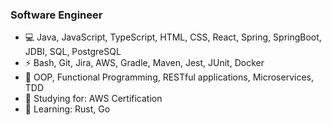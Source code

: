 ### Software Engineer ###

- 💻 Java, JavaScript, TypeScript, HTML, CSS, React, Spring, SpringBoot, JDBI, SQL, PostgreSQL
- ⚡ Bash, Git, Jira, AWS, Gradle, Maven, Jest, JUnit, Docker
- 🔭 OOP, Functional Programming, RESTful applications, Microservices, TDD
- 🌱 Studying for: AWS Certification
- 📖 Learning: Rust, Go
<!--
**derrek-gass/derrek-gass** is a ✨ _special_ ✨ repository because its `README.md` (this file) appears on your GitHub profile.

Here are some ideas to get you started:

- 🔭 I’m currently working on ...
- 🌱 Constantly growing my programming skills. In respect to proI’m currently learning ...
- 👯 I’m looking to collaborate on ...
- 🤔 I’m looking for help with ...
- 💬 Ask me about ...
- 📫 How to reach me: ...
- 😄 Pronouns: ...
- ⚡ Fun fact: ...
-->
